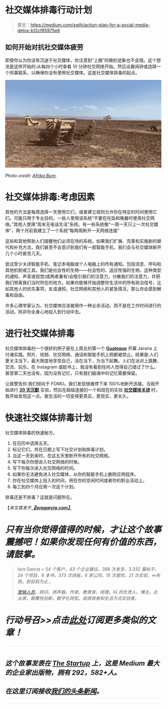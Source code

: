 # 社交媒体排毒行动计划

> 原文：<https://medium.com/swlh/action-plan-for-a-social-media-detox-b12cf85975e6>

## 如何开始对抗社交媒体疲劳

即使你认为你没有沉迷于社交媒体，你注意到“上瘾”的微妙迹象也不会错。这个想法是这样开始的:从每四个小时查看 10 分钟社交网络开始。然后设置闹钟或选择一个同事联系，以确保你没有使用社交媒体。这是社交媒体排毒的起点。

![](img/b867aa8d94042c33fa6875ab57b4b626.png)

*Photo credit:* [*Afrika Burn*](https://www.afrikaburn.com/)*.*

# 社交媒体排毒:考虑因素

其他的方法是每周选择一天使用它们，或者建立规则允许你在特定的时间使用它们。可能只用于专业目的。一些人使用该系统“不要在吃饭和晚餐时使用社交网络。”其他人使用“周末无电话生活”系统。有一些系统像“一周一天只上一次社交媒体”，两个月前我建立了一个系统“每两周断开一天网络连接”

这些和其他帮助人们提醒他们必须在场的系统。如果我们扩展、完善和实施新的替代和补充方法，我们甚至不会意识到我们有一部智能手机，我们会与社交媒体断开几个小时甚至几天。

尝试至少关闭智能手机、笔记本电脑或个人电脑上的所有通知。包括消息、呼叫和其他机制或工具。我们是社会性的生物——社会性的、适应性强的生物，这种类型的通知、声音或视觉(或两者兼有)会吸引我们的注意力，分散我们的注意力，并把我们带离我们当时所在的地方。如果你能够开始调整你生活中的所有政治信号，比如其他人的优先事项，友谊通知，社交网络和其他人的紧急情况，那么你会感到解毒和自由。

许多心理学家认为，社交媒体应该被用作一种业余活动，而不是在工作时间进行的活动。除非你全身心地投入到行动中去。

# 进行社交媒体排毒

社交媒体排毒的一个很好的例子是在上周五的第一个 [**Guateque**](https://isragarcia.com/projects/guateque) 开幕 Jarana 上付诸实践。照片、视频、社交网络、通话和智能手机上网都被禁止。结果是:人们更关注当下，最大限度地享受自己，活在当下，为当下起舞。人们在派对上跳舞、交流、玩乐。在 Instagram 或脸书上，我没有看到任何人觉得自己错过了什么。甚至第二天也没有，因为没有记忆，只有我们脑海中的记忆需要保留。

让我警告你:我们倾向于 FOMO。我们发现很难停下来 100%地断开连接。当我开始进行 [**20 天沉默**](https://isragarcia.com/books/20-days-in-silence) 实验，然后在超级连接的一个和现在的实验 [**社交媒体关闭**](https://isragarcia.es/como-desconectar-de-social-media) 时，我开始发现这一点。我生活的一切变得更真实，更现实，更长久。

# 快速社交媒体排毒计划

社交媒体排毒的快速秘方。

1.  在日历中选择五天。
2.  标记它们，并在日期上写下社交计划和排毒计划。
3.  当这一天到来时，在这五天里断开所有的社交网络。
4.  写下每次你想进入社交网络的时候。
5.  写下你每次进入社交网络的时间。
6.  如果你无法避免进入社交媒体，从你的智能手机上删除应用程序。
7.  你在社交媒体上投入的时间，用在你的空闲时间或者你的职业活动上。
8.  每三到四个月应用一次这个计划。

排毒还是不排毒？这就是问题所在。

【*本文首发于*[***【isragarcia.com】***](https://isragarcia.com/how-do-social-media-detox)

# *只有当你觉得值得的时候，才让这个故事震撼吧！如果你发现任何有价值的东西，请鼓掌。*

> *Isra García = 54 个客户，43 个企业建议，398 次发言，3.332 篇帖子，24 个项目，6 本书，373 次讲座，6 家公司，15 次冒险，21 次实验，∞失败。到目前为止…*
> 
> *[营销人员](https://isragarcia.com/wp/marketer)。顾问。扬声器。作家。教育家。经理。IG 的负责人。博主。企业家。颠覆性创新。数字化转型。高绩效者和生活方式实验者。*

# *行动号召>>点击[此处](http://feeds.feedburner.com/isragarcia)订阅更多类似的文章！*

*![](img/731acf26f5d44fdc58d99a6388fe935d.png)*

## *这个故事发表在 [The Startup](https://medium.com/swlh) 上，这是 Medium 最大的企业家出版物，拥有 292，582+人。*

## *在这里订阅接收[我们的头条新闻](http://growthsupply.com/the-startup-newsletter/)。*

*![](img/731acf26f5d44fdc58d99a6388fe935d.png)*